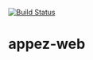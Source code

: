 [![Build Status](https://travis-ci.org/appez/appez-web.svg?branch=master)](https://travis-ci.org/appez/appez-web)

# appez-web
